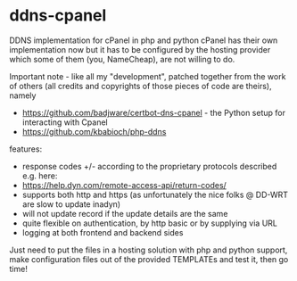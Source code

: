 # ddns-cpanel
DDNS implementation for cPanel in php and python
cPanel has their own implementation now but it has to be configured by the hosting provider which some of them (you, NameCheap), are not willing to do.

Important note - like all my "development", patched together from the work of others (all credits and copyrights of those pieces of code are theirs), namely
* https://github.com/badjware/certbot-dns-cpanel - the Python setup for interacting with Cpanel
* https://github.com/kbabioch/php-ddns

features:
* response codes +/- according to the proprietary protocols described e.g. here:
* https://help.dyn.com/remote-access-api/return-codes/
* supports both http and https (as unfortunately the nice folks @ DD-WRT are slow to update inadyn)
* will not update record if the update details are the same
* quite flexible on authentication, by http basic or by supplying via URL
* logging at both frontend and backend sides

Just need to put the files in a hosting solution with php and python support,
make configuration files out of the provided TEMPLATEs
and test it, then go time!
